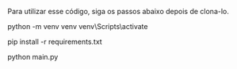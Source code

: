 Para utilizar esse código, siga os passos abaixo depois de clona-lo.

python -m venv venv
venv\Scripts\activate

pip install -r requirements.txt

python main.py